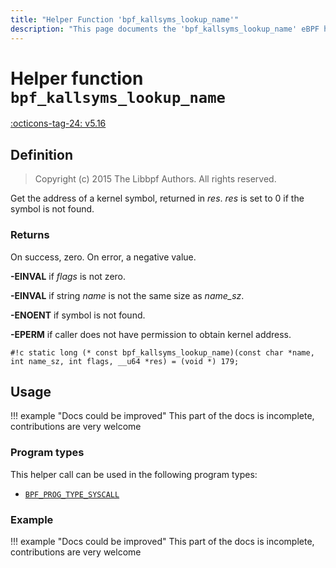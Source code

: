```yaml
---
title: "Helper Function 'bpf_kallsyms_lookup_name'"
description: "This page documents the 'bpf_kallsyms_lookup_name' eBPF helper function, including its definition, usage, program types that can use it, and examples."
---
```

# Helper function `bpf_kallsyms_lookup_name`

<!-- [FEATURE_TAG](bpf_kallsyms_lookup_name) -->
[:octicons-tag-24: v5.16](https://github.com/torvalds/linux/commit/d6aef08a872b9e23eecc92d0e92393473b13c497)
<!-- [/FEATURE_TAG] -->

## Definition

> Copyright (c) 2015 The Libbpf Authors. All rights reserved.


<!-- [HELPER_FUNC_DEF] -->
Get the address of a kernel symbol, returned in _res_. _res_ is set to 0 if the symbol is not found.

### Returns

On success, zero. On error, a negative value.

**-EINVAL** if _flags_ is not zero.

**-EINVAL** if string _name_ is not the same size as _name_sz_.

**-ENOENT** if symbol is not found.

**-EPERM** if caller does not have permission to obtain kernel address.

`#!c static long (* const bpf_kallsyms_lookup_name)(const char *name, int name_sz, int flags, __u64 *res) = (void *) 179;`
<!-- [/HELPER_FUNC_DEF] -->

## Usage

!!! example "Docs could be improved"
    This part of the docs is incomplete, contributions are very welcome

### Program types

This helper call can be used in the following program types:

<!-- DO NOT EDIT MANUALLY -->
<!-- [HELPER_FUNC_PROG_REF] -->
 * [`BPF_PROG_TYPE_SYSCALL`](../program-type/BPF_PROG_TYPE_SYSCALL.md)
<!-- [/HELPER_FUNC_PROG_REF] -->

### Example

!!! example "Docs could be improved"
    This part of the docs is incomplete, contributions are very welcome
